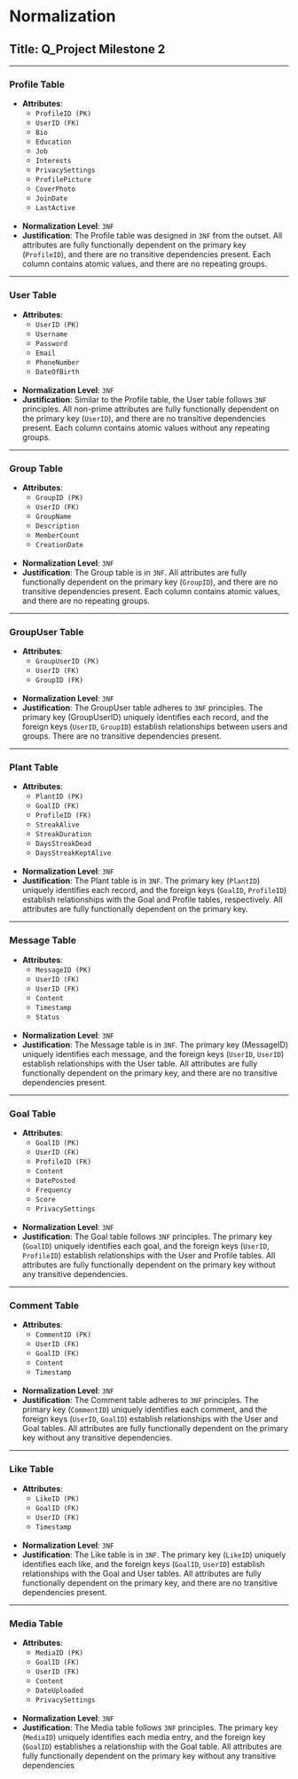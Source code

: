 # Normalization

## Title: Q_Project Milestone 2
---
<!-- 1 -->
### Profile Table

- **Attributes**: 
  - `ProfileID (PK)` 
  - `UserID (FK)` 
  - `Bio`
  - `Education`
  - `Job`
  - `Interests` 
  - `PrivacySettings`
  - `ProfilePicture` 
  - `CoverPhoto`
  - `JoinDate`
  - `LastActive`
  <br>
- **Normalization Level**: `3NF`
- **Justification**: The Profile table was designed in `3NF` from the outset. All attributes are fully functionally dependent on the primary key (`ProfileID`), and there are no transitive dependencies present. Each column contains atomic values, and there are no repeating groups.

---
<!-- 2 -->
### User Table

- **Attributes**: 
  - `UserID (PK)`
  - `Username`
  - `Password`
  - `Email`
  - `PhoneNumber`
  - `DateOfBirth`
  <br>
- **Normalization Level**: `3NF`
- **Justification**: Similar to the Profile table, the User table follows `3NF` principles. All non-prime attributes are fully functionally dependent on the primary key (`UserID`), and there are no transitive dependencies present. Each column contains atomic values without any repeating groups.

---
<!-- 3 -->
### Group Table

- **Attributes**: 
  - `GroupID (PK)`
  - `UserID (FK)`
  - `GroupName`
  - `Description`
  - `MemberCount`
  - `CreationDate`
  <br>
- **Normalization Level**: `3NF`
- **Justification**: The Group table is in `3NF`. All attributes are fully functionally dependent on the primary key (`GroupID`), and there are no transitive dependencies present. Each column contains atomic values, and there are no repeating groups.

---
<!-- 4 -->
### GroupUser Table

- **Attributes**: 
  - `GroupUserID (PK)` 
  - `UserID (FK)`
  - `GroupID (FK)` 
  <br>
- **Normalization Level**: `3NF`
- **Justification**: The GroupUser table adheres to `3NF` principles. The primary key (GroupUserID) uniquely identifies each record, and the foreign keys (`UserID`, `GroupID`) establish relationships between users and groups. There are no transitive dependencies present.

---
<!-- 5 -->
### Plant Table

- **Attributes**: 
  - `PlantID (PK)`
  - `GoalID (FK)`
  - `ProfileID (FK)`
  - `StreakAlive`
  - `StreakDuration`
  - `DaysStreakDead`
  - `DaysStreakKeptAlive`
  <br>
- **Normalization Level**: `3NF`
- **Justification**: The Plant table is in `3NF`. The primary key (`PlantID`) uniquely identifies each record, and the foreign keys (`GoalID`, `ProfileID`) establish relationships with the Goal and Profile tables, respectively. All attributes are fully functionally dependent on the primary key.

---
<!-- 6 -->
### Message Table

- **Attributes**: 
  - `MessageID (PK)`
  - `UserID (FK)`
  - `UserID (FK)`
  - `Content`
  - `Timestamp`
  - `Status`
  <br>
- **Normalization Level**: `3NF`
- **Justification**: The Message table is in `3NF`. The primary key (MessageID) uniquely identifies each message, and the foreign keys (`UserID`, `UserID`) establish relationships with the User table. All attributes are fully functionally dependent on the primary key, and there are no transitive dependencies present.

---
<!-- 7 -->
### Goal Table

- **Attributes**: 
  - `GoalID (PK)`
  - `UserID (FK)`
  - `ProfileID (FK)`
  - `Content`
  - `DatePosted`
  - `Frequency`
  - `Score`
  - `PrivacySettings`
  <br>
- **Normalization Level**: `3NF`
- **Justification**: The Goal table follows `3NF` principles. The primary key (`GoalID`) uniquely identifies each goal, and the foreign keys (`UserID`, `ProfileID`) establish relationships with the User and Profile tables. All attributes are fully functionally dependent on the primary key without any transitive dependencies.

---
<!-- 8 -->
### Comment Table

- **Attributes**: 
  - `CommentID (PK)`
  - `UserID (FK)`
  - `GoalID (FK)`
  - `Content`
  - `Timestamp`
  <br>
- **Normalization Level**: `3NF`
- **Justification**: The Comment table adheres to `3NF` principles. The primary key (`CommentID`) uniquely identifies each comment, and the foreign keys (`UserID`, `GoalID`) establish relationships with the User and Goal tables. All attributes are fully functionally dependent on the primary key without any transitive dependencies.

---
<!-- 9 -->
### Like Table

- **Attributes**: 
  - `LikeID (PK)`
  - `GoalID (FK)`
  - `UserID (FK)`
  - `Timestamp`
  <br>
- **Normalization Level**: `3NF`
- **Justification**: The Like table is in `3NF`. The primary key (`LikeID`) uniquely identifies each like, and the foreign keys (`GoalID`, `UserID`) establish relationships with the Goal and User tables. All attributes are fully functionally dependent on the primary key, and there are no transitive dependencies present.

---
<!-- 10 -->
### Media Table

- **Attributes**: 
  - `MediaID (PK)`
  - `GoalID (FK)`
  - `UserID (FK)`
  - `Content`
  - `DateUploaded`
  - `PrivacySettings`
  <br>
- **Normalization Level**: `3NF`
- **Justification**: The Media table follows `3NF` principles. The primary key (`MediaID`) uniquely identifies each media entry, and the foreign key (`GoalID`) establishes a relationship with the Goal table. All attributes are fully functionally dependent on the primary key without any transitive dependencies